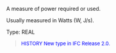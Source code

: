 ﻿A measure of power required or used.

Usually measured in Watts (W, J/s).

Type: REAL

> <font size="-1" color="#0000FF">HISTORY New type in IFC Release 2.0.
</font>

